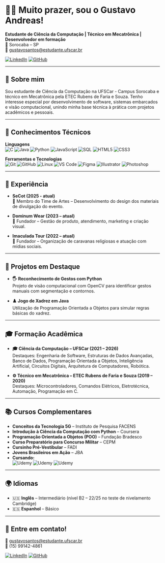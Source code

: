 # 👨‍💻 Muito prazer, sou o Gustavo Andreas!

**Estudante de Ciência da Computação | Técnico em Mecatrônica | Desenvolvedor em formação**  
📍 Sorocaba – SP  
📧 gustavosantos@estudante.ufscar.br  

[![LinkedIn](https://img.shields.io/badge/-Gustavo%20Andreas-0A66C2?style=flat&logo=linkedin&logoColor=white)](https://www.linkedin.com/in/gustavo-andreas)
[![GitHub](https://img.shields.io/badge/-GustavoAndreas-181717?style=flat&logo=github&logoColor=white)](https://github.com/GustavoAndreas)

---

## 👋 Sobre mim

Sou estudante de Ciência da Computação na UFSCar - Campus Sorocaba e técnico em Mecatrônica pela ETEC Rubens de Faria e Souza. Tenho interesse especial por desenvolvimento de software, sistemas embarcados e visão computacional, unindo minha base técnica à prática com projetos acadêmicos e pessoais.

---

## 🧠 Conhecimentos Técnicos

**Linguagens**  
![C](https://img.shields.io/badge/C-00599C?style=flat&logo=c&logoColor=white)
![Java](https://img.shields.io/badge/Java-ED8B00?style=flat&logo=java&logoColor=white)
![Python](https://img.shields.io/badge/Python-3776AB?style=flat&logo=python&logoColor=white)
![JavaScript](https://img.shields.io/badge/JavaScript-F7DF1E?style=flat&logo=javascript&logoColor=black)
![SQL](https://img.shields.io/badge/SQL-4479A1?style=flat&logo=postgresql&logoColor=white)
![HTML5](https://img.shields.io/badge/HTML5-E34F26?style=flat&logo=html5&logoColor=white)
![CSS3](https://img.shields.io/badge/CSS3-1572B6?style=flat&logo=css3&logoColor=white)

**Ferramentas e Tecnologias**  
![Git](https://img.shields.io/badge/Git-F05032?style=flat&logo=git&logoColor=white)
![GitHub](https://img.shields.io/badge/GitHub-181717?style=flat&logo=github&logoColor=white)
![Linux](https://img.shields.io/badge/Linux-FCC624?style=flat&logo=linux&logoColor=black)
![VS Code](https://img.shields.io/badge/VS--Code-007ACC?style=flat&logo=visual-studio-code&logoColor=white)
![Figma](https://img.shields.io/badge/Figma-F24E1E?style=flat&logo=figma&logoColor=white)
![Illustrator](https://img.shields.io/badge/Illustrator-FF9A00?style=flat&logo=adobe-illustrator&logoColor=white)
![Photoshop](https://img.shields.io/badge/Photoshop-31A8FF?style=flat&logo=adobe-photoshop&logoColor=white)

---

## 💼 Experiência

- **SeCot (2025 - atual)**  
  🎨 Membro do Time de Artes – Desenvolvimento do design dos materiais de divulgação do evento.

- **Dominum Wear (2023 – atual)**  
  👕 Fundador – Gestão de produto, atendimento, marketing e criação visual.

- **Imaculada Tour (2022 – atual)**  
  🚌 Fundador – Organização de caravanas religiosas e atuação com mídias sociais.

---

## 📁 Projetos em Destaque

- **🖐️ Reconhecimento de Gestos com Python**  
  Projeto de visão computacional com OpenCV para identificar gestos manuais com segmentação e contornos.

- **♟️ Jogo de Xadrez em Java**  
  Utilização de Programação Orientada a Objetos para simular regras básicas do xadrez.

---

## 🎓 Formação Acadêmica

- **🎓 Ciência da Computação – UFSCar (2021 – 2026)**  
  Destaques: Engenharia de Software, Estruturas de Dados Avançadas, Banco de Dados, Programação Orientada a Objetos, Inteligência Artificial, Circuitos Digitais, Arquitetura de Computadores, Robótica.

- **⚙️ Técnico em Mecatrônica – ETEC Rubens de Faria e Souza (2019 – 2020)**  
  Destaques: Microcontroladores, Comandos Elétricos, Eletrotécnica, Automação, Programação em C.

---

## 📚 Cursos Complementares

- **Conceitos da Tecnologia 5G** – Instituto de Pesquisa FACENS  
- **Introdução à Ciência da Computação com Python** – Coursera  
- **Programação Orientada a Objetos (POO)** – Fundação Bradesco  
- **Curso Preparatório para Concurso Militar** – CEPM  
- **Cursinho Pré-Vestibular** – FADI  
- **Jovens Brasileiros em Ação** – JBA  
- **Cursando:**  
![Udemy](https://img.shields.io/badge/Udemy-Web%20Dev%20Completo-orange?style=flat&logo=udemy)
![Udemy](https://img.shields.io/badge/Udemy-Vis%C3%A3o%20Computacional-blue?style=flat&logo=udemy)
![Udemy](https://img.shields.io/badge/Udemy-C%23%20Completo-5c2d91?style=flat&logo=.net)

---

## 🌍 Idiomas

- 🇺🇸 **Inglês** – Intermediário (nível B2 – 22/25 no teste de nivelamento Cambridge)  
- 🇪🇸 **Espanhol** – Básico

---

## 🤝 Entre em contato!

📧 gustavosantos@estudante.ufscar.br  
📱 (15) 99142-4861  

[![LinkedIn](https://img.shields.io/badge/-LinkedIn-0A66C2?style=flat&logo=linkedin&logoColor=white)](https://www.linkedin.com/in/gustavo-andreas)
[![GitHub](https://img.shields.io/badge/-GitHub-181717?style=flat&logo=github&logoColor=white)](https://github.com/GustavoAndreas)
